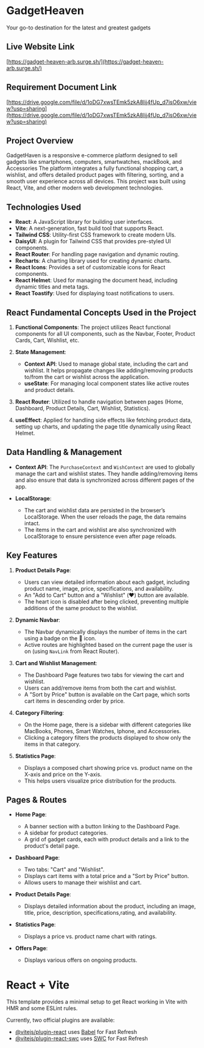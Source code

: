 # GadgetHeaven
Your go-to destination for the latest and greatest gadgets
## Live Website Link
[https://gadget-heaven-arb.surge.sh/](https://gadget-heaven-arb.surge.sh/)

## Requirement Document Link
[https://drive.google.com/file/d/1oDG7xwsTEmk5zkA8Iij4fUp_d7isO6xw/view?usp=sharing](https://drive.google.com/file/d/1oDG7xwsTEmk5zkA8Iij4fUp_d7isO6xw/view?usp=sharing)

## Project Overview
GadgetHaven is a responsive e-commerce platform designed to sell gadgets like smartphones, computers, smartwatches, mackBook, and Accessories The platform integrates a fully functional shopping cart, a wishlist, and offers detailed product pages with filtering, sorting, and a smooth user experience across all devices. This project was built using React, Vite, and other modern web development technologies.

## Technologies Used
- **React**: A JavaScript library for building user interfaces.
- **Vite**: A next-generation, fast build tool that supports React.
- **Tailwind CSS**: Utility-first CSS framework to create modern UIs.
- **DaisyUI**: A plugin for Tailwind CSS that provides pre-styled UI components.
- **React Router**: For handling page navigation and dynamic routing.
- **Recharts**: A charting library used for creating dynamic charts.
- **React Icons**: Provides a set of customizable icons for React components.
- **React Helmet**: Used for managing the document head, including dynamic titles and meta tags.
- **React Toastify**: Used for displaying toast notifications to users.
  
## React Fundamental Concepts Used in the Project

1. **Functional Components**: The project utilizes React functional components for all UI components, such as the Navbar, Footer, Product Cards, Cart, Wishlist, etc.
  
2. **State Management**: 
   - **Context API**: Used to manage global state, including the cart and wishlist. It helps propagate changes like adding/removing products to/from the cart or wishlist across the application.
   - **useState**: For managing local component states like active routes and product details.
  
3. **React Router**: Utilized to handle navigation between pages (Home, Dashboard, Product Details, Cart, Wishlist, Statistics).

4. **useEffect**: Applied for handling side effects like fetching product data, setting up charts, and updating the page title dynamically using React Helmet.



## Data Handling & Management

- **Context API**: 
  The `PurchaseContext` and `WishContext` are used to globally manage the cart and wishlist states. They handle adding/removing items and also ensure that data is synchronized across different pages of the app.
  
- **LocalStorage**:
  - The cart and wishlist data are persisted in the browser’s LocalStorage. When the user reloads the page, the data remains intact.
  - The items in the cart and wishlist are also synchronized with LocalStorage to ensure persistence even after page reloads.

## Key Features

1. **Product Details Page**:
   - Users can view detailed information about each gadget, including product name, image, price, specifications, and availability.
   - An "Add to Cart" button and a "Wishlist" (❤️) button are available.
   - The heart icon is disabled after being clicked, preventing multiple additions of the same product to the wishlist.

2. **Dynamic Navbar**:
   - The Navbar dynamically displays the number of items in the cart using a badge on the 🛒 icon.
   - Active routes are highlighted based on the current page the user is on (using `NavLink` from React Router).
  
3. **Cart and Wishlist Management**:
   - The Dashboard Page features two tabs for viewing the cart and wishlist.
   - Users can add/remove items from both the cart and wishlist.
   - A "Sort by Price" button is available on the Cart page, which sorts cart items in descending order by price.

4. **Category Filtering**:
   - On the Home page, there is a sidebar with different categories like MacBooks, Phones, Smart Watches, Iphone, and Accessories.
   - Clicking a category filters the products displayed to show only the items in that category.

5. **Statistics Page**:
   - Displays a composed chart showing price vs. product name on the X-axis and price on the Y-axis. 
   - This helps users visualize price distribution for the products.

## Pages & Routes

- **Home Page**:
  - A banner section with a button linking to the Dashboard Page.
  - A sidebar for product categories.
  - A grid of gadget cards, each with product details and a link to the product's detail page.
  
- **Dashboard Page**:
  - Two tabs: "Cart" and "Wishlist". 
  - Displays cart items with a total price and a "Sort by Price" button.
  - Allows users to manage their wishlist and cart.

- **Product Details Page**:
  - Displays detailed information about the product, including an image, title, price, description, specifications,rating, and availability.

- **Statistics Page**:
  - Displays a price vs. product name chart with ratings.

- **Offers Page**:
  - Displays various offers on ongoing products.


# React + Vite

This template provides a minimal setup to get React working in Vite with HMR and some ESLint rules.

Currently, two official plugins are available:

- [@vitejs/plugin-react](https://github.com/vitejs/vite-plugin-react/blob/main/packages/plugin-react/README.md) uses [Babel](https://babeljs.io/) for Fast Refresh
- [@vitejs/plugin-react-swc](https://github.com/vitejs/vite-plugin-react-swc) uses [SWC](https://swc.rs/) for Fast Refresh
